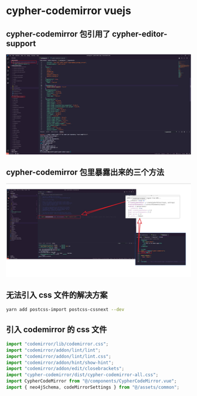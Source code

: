 #  cypher-codemirror vuejs

## cypher-codemirror 包引用了 cypher-editor-support

![](images/Snipaste_2019-08-22_14-21-04.jpg)

## cypher-codemirror 包里暴露出来的三个方法

![](images/Snipaste_2019-08-22_14-38-58.jpg)

## 无法引入 css 文件的解决方案

```bash
yarn add postcss-import postcss-cssnext --dev
```

## 引入 codemirror 的 css 文件

```js
import "codemirror/lib/codemirror.css";
import "codemirror/addon/lint/lint";
import "codemirror/addon/lint/lint.css";
import "codemirror/addon/hint/show-hint";
import "codemirror/addon/edit/closebrackets";
import "cypher-codemirror/dist/cypher-codemirror-all.css";
import CypherCodeMirror from "@/components/CypherCodeMirror.vue";
import { neo4jSchema, codeMirrorSettings } from "@/assets/common";
```
